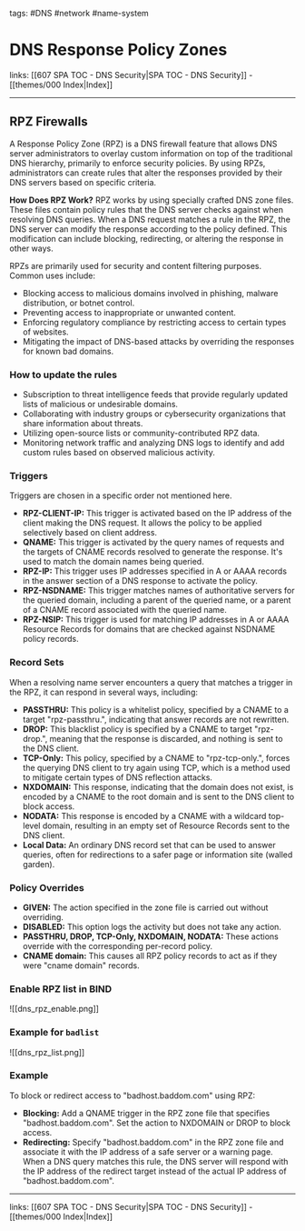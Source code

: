 tags:  #DNS #network #name-system 

# DNS Response Policy Zones

links: [[607 SPA TOC - DNS Security|SPA TOC - DNS Security]] - [[themes/000 Index|Index]]

---

## RPZ Firewalls

A Response Policy Zone (RPZ) is a DNS firewall feature that allows DNS server administrators to overlay custom information on top of the traditional DNS hierarchy, primarily to enforce security policies. By using RPZs, administrators can create rules that alter the responses provided by their DNS servers based on specific criteria.

**How Does RPZ Work?** RPZ works by using specially crafted DNS zone files. These files contain policy rules that the DNS server checks against when resolving DNS queries. When a DNS request matches a rule in the RPZ, the DNS server can modify the response according to the policy defined. This modification can include blocking, redirecting, or altering the response in other ways.

RPZs are primarily used for security and content filtering purposes. Common uses include:

- Blocking access to malicious domains involved in phishing, malware distribution, or botnet control.
- Preventing access to inappropriate or unwanted content.
- Enforcing regulatory compliance by restricting access to certain types of websites.
- Mitigating the impact of DNS-based attacks by overriding the responses for known bad domains.

### How to update the rules

- Subscription to threat intelligence feeds that provide regularly updated lists of malicious or undesirable domains.
- Collaborating with industry groups or cybersecurity organizations that share information about threats.
- Utilizing open-source lists or community-contributed RPZ data.
- Monitoring network traffic and analyzing DNS logs to identify and add custom rules based on observed malicious activity.

### Triggers

Triggers are chosen in a specific order not mentioned here.

- **RPZ-CLIENT-IP:** This trigger is activated based on the IP address of the client making the DNS request. It allows the policy to be applied selectively based on client address.
- **QNAME:** This trigger is activated by the query names of requests and the targets of CNAME records resolved to generate the response. It's used to match the domain names being queried.
- **RPZ-IP:** This trigger uses IP addresses specified in A or AAAA records in the answer section of a DNS response to activate the policy.
- **RPZ-NSDNAME:** This trigger matches names of authoritative servers for the queried domain, including a parent of the queried name, or a parent of a CNAME record associated with the queried name.
- **RPZ-NSIP:** This trigger is used for matching IP addresses in A or AAAA Resource Records for domains that are checked against NSDNAME policy records.

### Record Sets

When a resolving name server encounters a query that matches a trigger in the RPZ, it can respond in several ways, including:

- **PASSTHRU:** This policy is a whitelist policy, specified by a CNAME to a target "rpz-passthru.", indicating that answer records are not rewritten.
- **DROP:** This blacklist policy is specified by a CNAME to target "rpz-drop.", meaning that the response is discarded, and nothing is sent to the DNS client.
- **TCP-Only:** This policy, specified by a CNAME to "rpz-tcp-only.", forces the querying DNS client to try again using TCP, which is a method used to mitigate certain types of DNS reflection attacks.
- **NXDOMAIN:** This response, indicating that the domain does not exist, is encoded by a CNAME to the root domain and is sent to the DNS client to block access.
- **NODATA:** This response is encoded by a CNAME with a wildcard top-level domain, resulting in an empty set of Resource Records sent to the DNS client.
- **Local Data:** An ordinary DNS record set that can be used to answer queries, often for redirections to a safer page or information site (walled garden).

### Policy Overrides

- **GIVEN:** The action specified in the zone file is carried out without overriding.
- **DISABLED:** This option logs the activity but does not take any action.
- **PASSTHRU, DROP, TCP-Only, NXDOMAIN, NODATA:** These actions override with the corresponding per-record policy.
- **CNAME domain:** This causes all RPZ policy records to act as if they were "cname domain" records.

### Enable RPZ list in BIND

![[dns_rpz_enable.png]]

### Example for `badlist`

![[dns_rpz_list.png]]
### Example

To block or redirect access to "badhost.baddom.com" using RPZ:

- **Blocking:** Add a QNAME trigger in the RPZ zone file that specifies "badhost.baddom.com". Set the action to NXDOMAIN or DROP to block access.
- **Redirecting:** Specify "badhost.baddom.com" in the RPZ zone file and associate it with the IP address of a safe server or a warning page. When a DNS query matches this rule, the DNS server will respond with the IP address of the redirect target instead of the actual IP address of "badhost.baddom.com".

---
links: [[607 SPA TOC - DNS Security|SPA TOC - DNS Security]] - [[themes/000 Index|Index]]